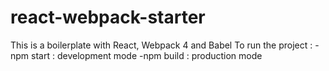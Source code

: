 # react-webpack-starter
This is a boilerplate with React, Webpack 4 and Babel
To run the project :
  -npm start : development mode
  -npm build : production mode
